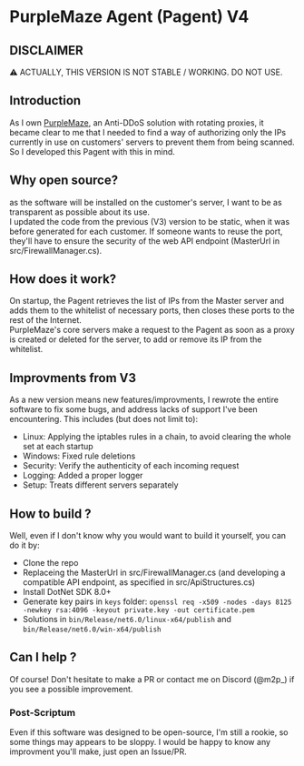 # PurpleMaze Agent (Pagent) V4
## DISCLAIMER
:warning: ACTUALLY, THIS VERSION IS NOT STABLE / WORKING. DO NOT USE.  

## Introduction
As I own [PurpleMaze](https://purplemaze.net), an Anti-DDoS solution with rotating proxies, it became clear to me that I needed to find a way of authorizing only the IPs currently in use on customers' servers to prevent them from being scanned. So I developed this Pagent with this in mind.    

## Why open source?
as the software will be installed on the customer's server, I want to be as transparent as possible about its use.  
I updated the code from the previous (V3) version to be static, when it was before generated for each customer. If someone wants to reuse the port, they'll have to ensure the security of the web API endpoint (MasterUrl in src/FirewallManager.cs).

## How does it work?
On startup, the Pagent retrieves the list of IPs from the Master server and adds them to the whitelist of necessary ports, then closes these ports to the rest of the Internet.  
PurpleMaze's core servers make a request to the Pagent as soon as a proxy is created or deleted for the server, to add or remove its IP from the whitelist.  

## Improvments from V3
As a new version means new features/improvments, I rewrote the entire software to fix some bugs, and address lacks of support I've been encountering. This includes (but does not limit to):
- Linux: Applying the iptables rules in a chain, to avoid clearing the whole set at each startup
- Windows: Fixed rule deletions
- Security: Verify the authenticity of each incoming request
- Logging: Added a proper logger 
- Setup: Treats different servers separately

## How to build ?
Well, even if I don't know why you would want to build it yourself, you can do it by:
- Clone the repo
- Replaceing the MasterUrl in src/FirewallManager.cs (and developing a compatible API endpoint, as specified in src/ApiStructures.cs)
- Install DotNet SDK 8.0+
- Generate key pairs in `keys` folder: `openssl req -x509 -nodes -days 8125 -newkey rsa:4096 -keyout private.key -out certificate.pem`
- Solutions in `bin/Release/net6.0/linux-x64/publish` and `bin/Release/net6.0/win-x64/publish`

## Can I help ?
Of course! Don't hesitate to make a PR or contact me on Discord (@m2p_) if you see a possible improvement.  

### Post-Scriptum
Even if this software was designed to be open-source, I'm still a rookie, so some things may appears to be sloppy. I would be happy to know any improvment you'll make, just open an Issue/PR.
